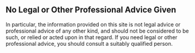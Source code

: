 ##  No Legal or Other Professional Advice Given

In particular, the information provided on this site is not legal advice or
professional advice of any other kind, and should not be considered to be
such, or relied or acted upon in that regard. If you need legal or other
professional advice, you should consult a suitably qualified person.
